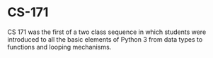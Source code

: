 # CS-171
CS 171 was the first of a two class sequence in which students were introduced to all the basic elements of Python 3 from data types to functions and looping mechanisms.
